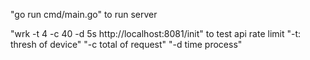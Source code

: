 "go run cmd/main.go" to run server

"wrk -t 4 -c 40 -d 5s http://localhost:8081/init" to test api rate limit
"-t: thresh of device"
"-c total of request"
"-d time process"

